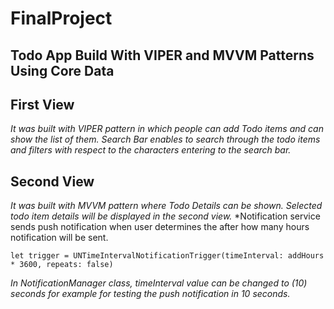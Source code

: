 # FinalProject
## Todo App Build With VIPER and MVVM Patterns Using Core Data

## First View 
*It was built with VIPER pattern in which people can add Todo items and can show the list of them.*
*Search Bar enables to search through the todo items and filters with respect to the characters entering to the search bar.*

## Second View
*It was built with MVVM pattern where Todo Details can be shown.*
*Selected todo item details will be displayed in the second view.*
*Notification service sends push notification when user determines the after how many hours notification will be sent.
```
let trigger = UNTimeIntervalNotificationTrigger(timeInterval: addHours * 3600, repeats: false)
```
*In NotificationManager class, timeInterval value can be changed to (10) seconds for example for testing the push notification in 10 seconds.*
